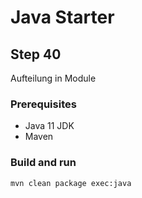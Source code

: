 # Java Starter #

## Step 40

Aufteilung in Module

### Prerequisites
- Java 11 JDK
- Maven

### Build and run

```shell
mvn clean package exec:java
```
